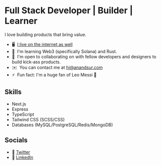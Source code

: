 # Full Stack Developer | Builder | Learner

I love building products that bring value.

- 🖥️  [I live on the internet as well](https://anandsur.com)
- 🧠  I'm learning Web3 (specifically Solana) and Rust.
- 🤝  I'm open to collaborating on with fellow developers and designers to build kick-ass products.
- ✉️  You can contact me at [hi@anandsur.com](mailto:hi@anandsur.com)
- ⚡  Fun fact: I'm a huge fan of Leo Messi 🐐

## Skills

- Next.js
- Express
- TypeScript
- Tailwind CSS (SCSS/CSS)
- Databases (MySQL/PostgreSQL/Redis/MongoDB)

## Socials

- 🐥 [Twitter](https://www.twitter.com/spiritanand)
- 💼 [LinkedIn](https://www.linkedin.com/in/spiritanand/)

